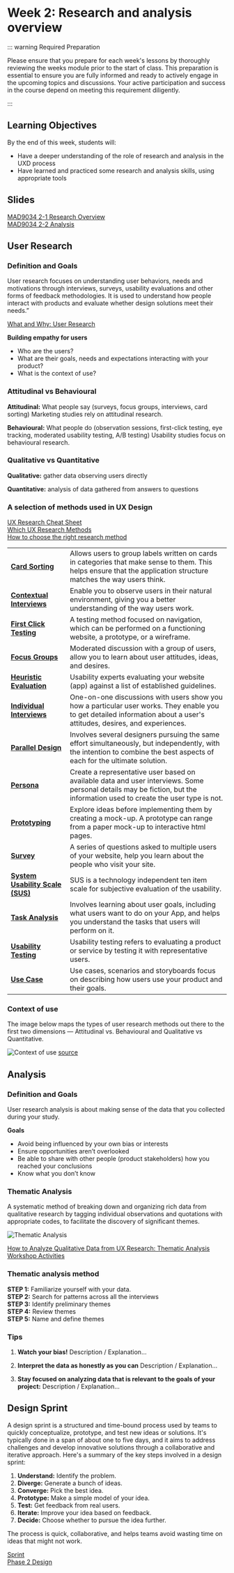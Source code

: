 # Week 2: Research and analysis overview

::: warning Required Preparation

Please ensure that you prepare for each week's lessons by thoroughly reviewing the weeks module prior to the start of class. This preparation is essential to ensure you are fully informed and ready to actively engage in the upcoming topics and discussions. Your active participation and success in the course depend on meeting this requirement diligently.

:::

## Learning Objectives

By the end of this week, students will:

- Have a deeper understanding of the role of research and analysis in the UXD process
- Have learned and practiced some research and analysis skills, using appropriate tools

## Slides

[MAD9034 2-1 Research Overview](https://drive.google.com/file/d/10-yd6Z9_vQeaQOlNgLxnlqEsLP0c-ee_/view?usp=sharing)<br>
[MAD9034 2-2 Analysis](https://drive.google.com/file/d/1Xam4P8KAvr3cb4lL3fhN57Pc30LP4QYi/view?usp=sharing)

## User Research

### Definition and Goals

User research focuses on understanding user behaviors, needs and motivations through interviews, surveys, usability evaluations and other forms of feedback methodologies. It is used to understand how people interact with products and evaluate whether design solutions meet their needs.”

[What and Why: User Research](https://www.usability.gov/what-and-why/user-research.html)

**Building empathy for users**

- Who are the users?
- What are their goals, needs and expectations interacting with your product?
- What is the context of use?

### Attitudinal vs Behavioural

**Attitudinal:** What people say (surveys, focus groups, interviews, card sorting) Marketing studies rely on attitudinal research.

**Behavioural:** What people do (observation sessions, first-click testing, eye tracking, moderated usability testing, A/B testing) Usability studies focus on behavioural research.

### Qualitative vs Quantitative

**Qualitative:** gather data observing users directly

**Quantitative:** analysis of data gathered from answers to questions

### A selection of methods used in UX Design

[UX Research Cheat Sheet](https://www.nngroup.com/articles/ux-research-cheat-sheet/)<br>
[Which UX Research Methods](https://www.nngroup.com/articles/which-ux-research-methods/)<br>
[How to choose the right research method](https://uxdesign.cc/the-right-way-of-doing-user-research-569bf7f35b36)

<TwoColumnComponent
imageSrc="/f2023/moduleImages/cardSorting.jpg"
title="Card Sorting"
description="Allows users to group labels written on cards in categories that make sense to them. This helps ensure that the application structure matches the way users think."
linkUrl="https://www.nngroup.com/articles/card-sorting-definition/"
linkText="Read more"
/>

<TwoColumnComponent
imageSrc="/f2023/moduleImages/interviews.jpg"
title="Contextual Interviews"
description="Enable you to observe users in their natural environment, giving you a better understanding of the way users work."
linkUrl="https://www.nngroup.com/articles/contextual-inquiry/"
linkText="Read more"
/>

|                                                                                                            |                                                                                                                                                                          |
| ---------------------------------------------------------------------------------------------------------- | ------------------------------------------------------------------------------------------------------------------------------------------------------------------------ |
| **[Card Sorting](https://www.nngroup.com/articles/card-sorting-definition/)**<br>                          | Allows users to group labels written on cards in categories that make sense to them. This helps ensure that the application structure matches the way users think.       |
| **[Contextual Interviews](https://www.nngroup.com/articles/contextual-inquiry/)**<br>                      | Enable you to observe users in their natural environment, giving you a better understanding of the way users work.                                                       |
| **[First Click Testing](https://www.usability.gov/how-to-and-tools/methods/first-click-testing.html)**<br> | A testing method focused on navigation, which can be performed on a functioning website, a prototype, or a wireframe.                                                    |
| **[Focus Groups](https://www.nngroup.com/articles/focus-groups-definition/)**<br>                          | Moderated discussion with a group of users, allow you to learn about user attitudes, ideas, and desires.                                                                 |
| **[Heuristic Evaluation](https://www.nngroup.com/articles/ten-usability-heuristics/)**<br>                 | Usability experts evaluating your website (app) against a list of established guidelines.                                                                                |
| **[Individual Interviews](https://www.nngroup.com/articles/interviewing-users/)**<br>                      | One-on-one discussions with users show you how a particular user works. They enable you to get detailed information about a user's attitudes, desires, and experiences.  |
| **[Parallel Design](https://www.nngroup.com/articles/parallel-and-iterative-design/)**<br>                 | Involves several designers pursuing the same effort simultaneously, but independently, with the intention to combine the best aspects of each for the ultimate solution. |
| **[Persona](https://www.nngroup.com/topic/personas/)**<br>                                                 | Create a representative user based on available data and user interviews. Some personal details may be fiction, but the information used to create the user type is not. |
| **[Prototyping](https://www.nngroup.com/videos/prototype-specifications/)**<br>                            | Explore ideas before implementing them by creating a mock-up. A prototype can range from a paper mock-up to interactive html pages.                                      |
| **[Survey](https://www.uxdesigninstitute.com/blog/user-surveys-for-ux-research/)**<br>                     | A series of questions asked to multiple users of your website, help you learn about the people who visit your site.                                                      |
| **[System Usability Scale (SUS)](https://www.nngroup.com/videos/system-usability-scale/)**<br>             | SUS is a technology independent ten item scale for subjective evaluation of the usability.                                                                               |
| **[Task Analysis](https://www.nngroup.com/articles/task-analysis/)**<br>                                   | Involves learning about user goals, including what users want to do on your App, and helps you understand the tasks that users will perform on it.                       |
| **[Usability Testing](https://www.nngroup.com/videos/usability-testing-101/)**<br>                         | Usability testing refers to evaluating a product or service by testing it with representative users.                                                                     |
| **[Use Case](https://www.usability.gov/how-to-and-tools/methods/use-cases.html)**<br>                      | Use cases, scenarios and storyboards focus on describing how users use your product and their goals.                                                                     |

### Context of use

The image below maps the types of user research methods out there to the first two dimensions — Attitudinal vs. Behavioural and Qualitative vs Quantitative.

![Context of use](./context-of-use.png)
[source](https://uxdesign.cc/the-right-way-of-doing-user-research-569bf7f35b36)

## Analysis

### Definition and Goals

User research analysis is about making sense of the data that you collected during your study.

**Goals**

- Avoid being influenced by your own bias or interests
- Ensure opportunities aren’t overlooked
- Be able to share with other people (product stakeholders) how you reached your conclusions
- Know what you don’t know

### Thematic Analysis

A systematic method of breaking down and organizing rich data from qualitative research by tagging individual observations and quotations with appropriate codes, to facilitate the discovery of significant themes.

![Thematic Analysis](./thematic-analysis.png)

[How to Analyze Qualitative Data from UX Research: Thematic Analysis](https://www.nngroup.com/articles/thematic-analysis/)<br>
[Workshop Activities](https://www.nngroup.com/articles/workshop-activities/)

### Thematic analysis method

**STEP 1:** Familiarize yourself with your data.<br>
**STEP 2:** Search for patterns across all the interviews<br>
**STEP 3:** Identify preliminary themes<br>
**STEP 4:** Review themes<br>
**STEP 5:** Name and define themes<br>

<YouTube
  title="Affinity Diagramming: Collaborate, Sort and Prioritize UX Ideas"
  url="https://www.youtube.com/embed/C4nYxZxteJY?si=NbBtZryz6-4hRw60"
/>

### Tips

1. **Watch your bias!**
   Description / Explanation...

2. **Interpret the data as honestly as you can**
   Description / Explanation...

3. **Stay focused on analyzing data that is relevant to the goals of your project:**
   Description / Explanation...

## Design Sprint

A design sprint is a structured and time-bound process used by teams to quickly conceptualize, prototype, and test new ideas or solutions. It's typically done in a span of about one to five days, and it aims to address challenges and develop innovative solutions through a collaborative and iterative approach. Here's a summary of the key steps involved in a design sprint:

1. **Understand:** Identify the problem.
2. **Diverge:** Generate a bunch of ideas.
3. **Converge:** Pick the best idea.
4. **Prototype:** Make a simple model of your idea.
5. **Test:** Get feedback from real users.
6. **Iterate:** Improve your idea based on feedback.
7. **Decide:** Choose whether to pursue the idea further.

The process is quick, collaborative, and helps teams avoid wasting time on ideas that might not work.

<YouTube
  title="Sprint: Monday"
  url="https://www.youtube.com/embed/7zOBMxRYJ7I?si=zS_Zc71nAHezNsfY"
/>

[Sprint](http://www.gv.com/sprint/)<br>
[Phase 2 Design](https://designsprintkit.withgoogle.com/methodology/phase2-define)
